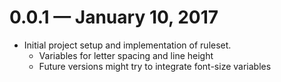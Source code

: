 # 0.0.1 &mdash; January 10, 2017

- Initial project setup and implementation of ruleset.
  + Variables for letter spacing and line height
  + Future versions might try to integrate font-size variables
